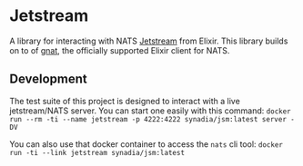 # Jetstream

A library for interacting with NATS [Jetstream](https://github.com/nats-io/jetstream) from Elixir.
This library builds on to of [gnat](https://hex.pm/packages/gnat), the officially supported Elixir client for NATS.

## Development

The test suite of this project is designed to interact with a live jetstream/NATS server.
You can start one easily with this command: `docker run --rm -ti --name jetstream -p 4222:4222 synadia/jsm:latest server -DV`

You can also use that docker container to access the `nats` cli tool: `docker run -ti --link jetstream synadia/jsm:latest`